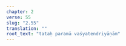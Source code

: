 ```yaml
---
chapter: 2
verse: 55
slug: "2.55"
translation: ""
root_text: "tataḥ paramā vaśyatendriyāṇām"
---
```


